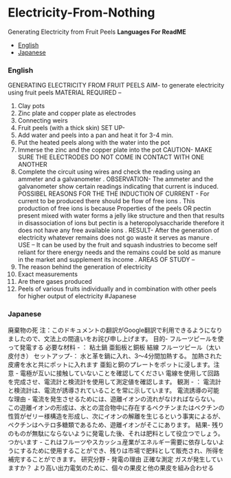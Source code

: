 # Electricity-From-Nothing
Generating Electricity from Fruit Peels
**Languages For ReadME**
* [English](#English)
* [Japanese](#Japanese)

### English
GENERATING ELECTRICITY FROM FRUIT PEELS
AIM- 
 to generate electricity using fruit peels
MATERIAL REQUIRED –
1.	Clay pots
2.	Zinc plate and copper plate as electrodes 
3.	Connecting  weirs
4.	Fruit peels (with a thick skin)
SET UP-
1.	Add water and peels into a pan and heat it for 3-4 min.
2.	Put the heated peels along with the water into the pot
3.	Immerse the zinc and the copper plate into the pot 
CAUTION- MAKE SURE THE ELECTRODES DO NOT COME IN CONTACT WITH ONE ANOTHER
4.	Complete the circuit using wires and check the reading using an ammeter and a galvanometer .
OBSERVATION- 
The ammeter and the galvanometer show certain readings indicating that current is induced.
POSSIBEL REASONS FOR THE THE INDUCTION OF CURRENT -
For current to be produced there should be flow of free ions . This production of free ions is because  Properties of the peels  OR  pectin present mixed with water forms a jelly like structure and then that results in disassociation of ions but pectin is a heteropolysaccharide therefore it does not have any free available ions . 
RESULT- 
After the generation of electricity whatever remains does not go waste it serves as manure .
USE –
It can be used by the fruit and squash industries to become self reliant for there energy needs and the remains could be sold as manure in the market and supplement its income .
AREAS OF STUDY –
1.	The reason behind the generation of electricity 
2.	Exact measurements 
3.	Are there gases produced 
4.	Peels of various fruits individually and in combination with other peels for higher output of electricity 
#Japanese
### Japanese
廃棄物の死
注：このドキュメントの翻訳がGoogle翻訳で利用できるようになりましたので、文法上の間違いをお詫び申し上げます。
目的-
フルーツピールを使って発電する
必要な材料 - ：
粘土鍋
亜鉛板と銅板
結線
フルーツピール（太い皮付き）
セットアップ-：
水と革を鍋に入れ、3〜4分間加熱する。
加熱された皮膚を水と共にポットに入れます
亜鉛と銅のプレートをポットに浸します。注意 - 電極が互いに接触していないことを確認してください
電線を使用して回路を完成させ、電流計と検流計を使用して測定値を確認します。
観測 - ：
電流計と検流計は、電流が誘導されていることを常に示しています。
電流誘導の可能な理由 - 
電流を発生させるためには、遊離イオンの流れがなければならない。この遊離イオンの形成は、水との混合物中に存在するペクチンまたはペクチンの性質がゼリー様構造を形成し、次にイオンの解離を生じるという事実によるが、ペクチンはヘテロ多糖類であるため、遊離イオンがそこにあります。
結果-
残りのものが無駄にならないように発電した後、それは肥料として役立つでしょう。
つかいます -
これはフルーツやスカッシュ産業がエネルギー需要に依存しないようにするために使用することができ、残りは市場で肥料として販売され、所得を補完することができます。
研究分野 -
発電の理由
正確な測定
ガスが発生していますか？
より高い出力電気のために、個々の果皮と他の果皮を組み合わせる

